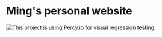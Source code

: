 # Ming's personal website

[![This project is using Percy.io for visual regression testing.](https://percy.io/static/images/percy-badge.svg)](https://percy.io/dd9e34b0/myli.page)